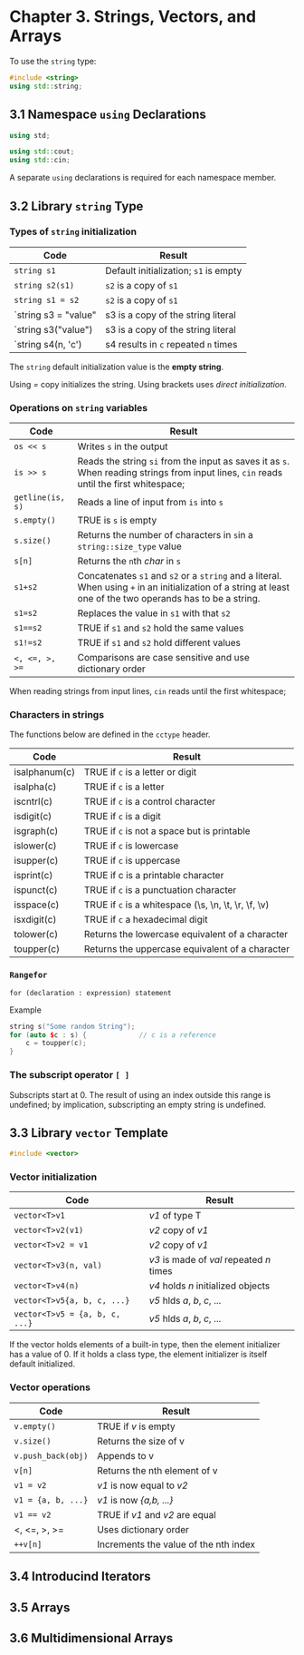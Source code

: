 # Chapter 3. Strings, Vectors, and Arrays

To use the `string` type:
```c++
#include <string>
using std::string;
```

## 3.1 Namespace `using` Declarations

```c++
using std;
```

```c++
using std::cout;
using std::cin;
```

A separate `using` declarations is required for each namespace member. 

## 3.2 Library `string` Type

### Types of `string` initialization

| Code					| Result					|
| --------------------- | ------------------------- |
| `string s1`			| Default initialization; `s1` is empty	|
| `string s2(s1)`		| `s2` is a copy of `s1`	|
| `string s1 = s2`	 	| `s2` is a copy of `s1`	|
| `string s3 = "value"	| s3 is a copy of the string literal		|
| `string s3("value")	| s3 is a copy of the string literal		|
| `string s4(n, 'c')	| s4 results in `c` repeated `n` times		|

The `string` default initialization value is the **empty string**.

Using *=* copy initializes the string. Using brackets uses *direct initialization*.

### Operations on `string` variables

| Code				| Result 					|
| ----------------- | ------------------------- |
| `os << s` 		| Writes `s` in the output 	|
| `is >> s`			| Reads the string `si` from the input as saves it as `s`.<br /> When reading strings from input lines, `cin` reads until the first whitespace;	|
| `getline(is, s)`	| Reads a line of input from `is` into `s`	|
| `s.empty()` 		| TRUE is `s` is empty		|
| `s.size()` 		| Returns the number of characters in `s`in a `string::size_type` value	|
| `s[n]` 			| Returns the `n`th *char* in `s`			|
| `s1+s2` 			| Concatenates `s1` and `s2` or  a `string` and a literal. When using `+` in an initialization of a string at least one of the two operands has to be a string.|
| `s1=s2` 			| Replaces the value in `s1` with that `s2` |
| `s1==s2` 			| TRUE if `s1` and `s2` hold the same values|
| `s1!=s2` 			| TRUE if `s1` and `s2` hold different values |
| `<, <=, >, >=` 	| Comparisons are case sensitive and use dictionary order	|

When reading strings from input lines, `cin` reads until the first whitespace;

### Characters in strings

The functions below are defined in the `cctype` header.

| Code 				| Result						|
| ----------------- | ----------------------------- |
| isalphanum(c)		| TRUE if `c` is a letter or digit						|
| isalpha(c)		| TRUE if `c` is a letter								|
| iscntrl(c)		| TRUE if `c` is a control character 					|
| isdigit(c)		| TRUE if `c` is a digit								|
| isgraph(c)		| TRUE if `c` is not a space but  is printable			|
| islower(c) 		| TRUE if `c` is lowercase								|
| isupper(c) 		| TRUE if `c` is uppercase								|
| isprint(c)		| TRUE if c is a printable character 					|
| ispunct(c) 		| TRUE if `c` is a punctuation character 				|
| isspace(c)		| TRUE if `c` is a whitespace (\s, \n, \t, \r, \f, \v)	|
| isxdigit(c) 		| TRUE if `c` a hexadecimal digit 					|
| tolower(c) 		| Returns the lowercase equivalent of a character		|
| toupper(c) 		| Returns the uppercase equivalent of a character		|

### `Rangefor` 

`for (declaration : expression)
statement`

Example

```c++
string s("Some random String");
for (auto $c : s) {				// c is a reference
	c = toupper(c);
}
```

### The subscript operator `[ ]`

Subscripts start at 0. The result of using an index outside this range is undefined; by implication, subscripting an empty string is undefined.

## 3.3 Library `vector` Template

```c++
#include <vector>
```

### Vector initialization

| Code 								| Result 									|
| --------------------------------- | ----------------------------------------- |
| `vector<T>v1`						| *v1* of type T 							|
| `vector<T>v2(v1)`					| *v2* copy of *v1* 						|
| `vector<T>v2 = v1`				| *v2* copy of *v1*							|
| `vector<T>v3(n, val)`				| *v3* is made of *val* repeated *n* times	|
| `vector<T>v4(n)`					| *v4* holds *n* initialized objects			|
| `vector<T>v5{a, b, c, ...}`		| *v5* hlds *a*, *b*, *c*, ...				|
| `vector<T>v5 = {a, b, c, ...}`	| *v5* hlds *a*, *b*, *c*, ...				|

If the vector holds elements of a built-in type, then the element initializer has a value of 0. If it holds a class type, the element initializer is itself default initialized.

### Vector operations

| Code 				| Result 							|
| ----------------- | --------------------------------- |
| `v.empty()`		| TRUE if *v* is empty 				|
| `v.size()`		| Returns the size of v 			|
| `v.push_back(obj)`| Appends to v 						|
| `v[n]`			| Returns the nth element of v 		|
| `v1 = v2`			| *v1* is now equal to *v2* 		|
| `v1 = {a, b, ...}`| *v1* is now *{a,b, ...}*			|
| `v1 == v2`		| TRUE if *v1* and *v2* are equal 	|
| <, <=, >, >=		| Uses dictionary order				|
| `++v[n]`			| Increments the value of the nth index |

## 3.4 Introducind Iterators

## 3.5 Arrays

## 3.6 Multidimensional Arrays
